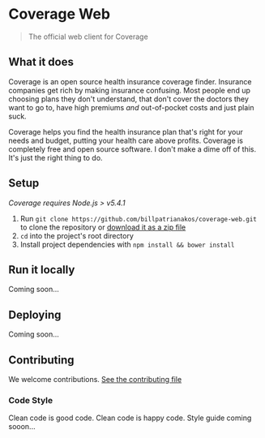 # Coverage Web

> The official web client for Coverage

## What it does

Coverage is an open source health insurance coverage finder. Insurance companies get rich by making insurance confusing. Most people end up choosing plans they don't understand, that don't cover the doctors they want to go to, have high premiums *and* out-of-pocket costs and just plain suck.

Coverage helps you find the health insurance plan that's right for your needs and budget, putting your health care above profits. Coverage is completely free and open source software. I don't make a dime off of this. It's just the right thing to do.

## Setup

*Coverage requires Node.js > v5.4.1*

1. Run `git clone https://github.com/billpatrianakos/coverage-web.git` to clone the repository or [download it as a zip file]()
2. `cd` into the project's root directory
3. Install project dependencies with `npm install && bower install`

## Run it locally

Coming soon...

## Deploying

Coming soon...

## Contributing

We welcome contributions. [See the contributing file](CONTRIBUTING.md)

### Code Style

Clean code is good code. Clean code is happy code. Style guide coming sooon...
